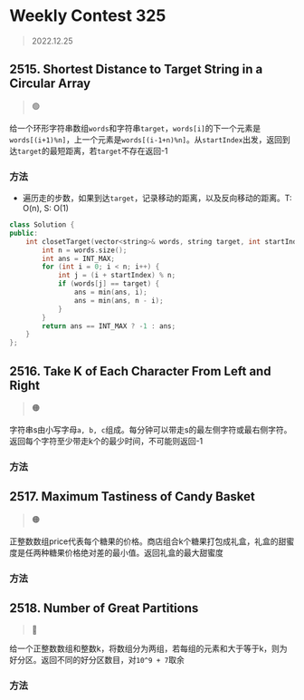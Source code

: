 # Weekly Contest 325
> 2022.12.25

## 2515. Shortest Distance to Target String in a Circular Array
> :green_circle:

给一个环形字符串数组`words`和字符串`target`，`words[i]`的下一个元素是`words[(i+1)%n]`，上一个元素是`words[(i-1+n)%n]`。从`startIndex`出发，返回到达`target`的最短距离，若`target`不存在返回-1

### 方法

- 遍历走的步数，如果到达`target`，记录移动的距离，以及反向移动的距离。T: O(n), S: O(1)

```cpp
class Solution {
public:
    int closetTarget(vector<string>& words, string target, int startIndex) {
        int n = words.size();
        int ans = INT_MAX;
        for (int i = 0; i < n; i++) {
            int j = (i + startIndex) % n;
            if (words[j] == target) {
                ans = min(ans, i);
                ans = min(ans, n - i);
            }
        }
        return ans == INT_MAX ? -1 : ans;
    }
};
```

## 2516. Take K of Each Character From Left and Right

> :orange_circle:

字符串s由小写字母`a, b, c`组成。每分钟可以带走s的最左侧字符或最右侧字符。返回每个字符至少带走k个的最少时间，不可能则返回-1

### 方法

## 2517. Maximum Tastiness of Candy Basket

> :orange_circle:

正整数数组price代表每个糖果的价格。商店组合k个糖果打包成礼盒，礼盒的甜蜜度是任两种糖果价格绝对差的最小值。返回礼盒的最大甜蜜度

### 方法

## 2518. Number of Great Partitions

> :red_circle:

给一个正整数数组和整数k，将数组分为两组，若每组的元素和大于等于k，则为好分区。返回不同的好分区数目，对`10^9 + 7`取余

### 方法